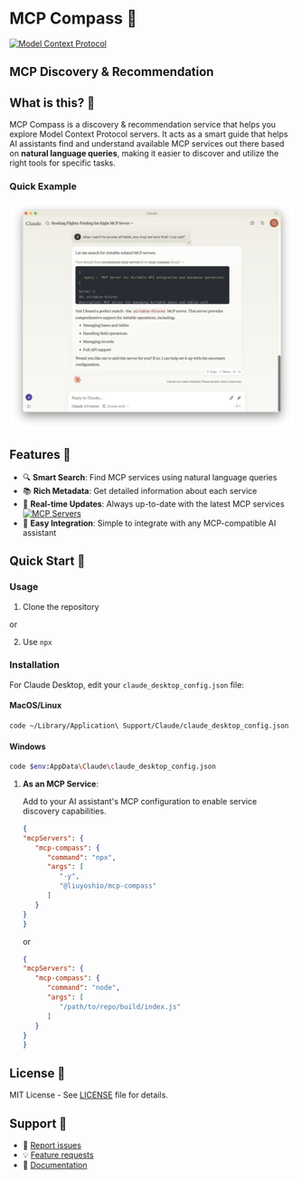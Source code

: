 # MCP Compass 🧭

[![Model Context Protocol](https://img.shields.io/badge/Model%20Context%20Protocol-purple)](https://modelcontextprotocol.org)

## MCP Discovery & Recommendation

## What is this? 🤔

MCP Compass is a discovery & recommendation service that helps you explore Model Context Protocol servers. It acts as a smart guide that helps AI assistants find and understand available MCP services out there based on **natural language queries**, making it easier to discover and utilize the right tools for specific tasks.

### Quick Example
<div align="center">
  <img src="assets/demo.png" alt="MCP Compass Demo - Airtable Server Search" width="800"/>
</div>

## Features 🌟

- 🔍 **Smart Search**: Find MCP services using natural language queries
- 📚 **Rich Metadata**: Get detailed information about each service
- 🔄 **Real-time Updates**: Always up-to-date with the latest MCP services [![MCP Servers](https://img.shields.io/badge/MCP-Servers-red?logo=github)](https://github.com/modelcontextprotocol/servers)
- 🤝 **Easy Integration**: Simple to integrate with any MCP-compatible AI assistant

## Quick Start 🚀

### Usage

1. Clone the repository

or 

2. Use `npx`


### Installation

For Claude Desktop, edit your `claude_desktop_config.json` file:

#### MacOS/Linux
``` bash
code ~/Library/Application\ Support/Claude/claude_desktop_config.json
```

#### Windows
``` bash
code $env:AppData\Claude\claude_desktop_config.json
```

1. **As an MCP Service**:

   Add to your AI assistant's MCP configuration to enable service discovery capabilities.
   

   ``` json
   {
   "mcpServers": {
      "mcp-compass": {
         "command": "npx",
         "args": [
            "-y",
            "@liuyoshio/mcp-compass"
         ]
      }
   }
   }
   ```

   or

   ``` json
   {
   "mcpServers": {
      "mcp-compass": {
         "command": "node",
         "args": [
            "/path/to/repo/build/index.js"
         ]
      }
   }
   }
   ```



## License 📝

MIT License - See [LICENSE](LICENSE) file for details.

## Support 💬

- 🐛 [Report issues](https://github.com/liuyoshio/mcp-compass/issues)
- 💡 [Feature requests](https://github.com/liuyoshio/mcp-compass/issues)
- 📖 [Documentation](https://github.com/liuyoshio/mcp-compass)

